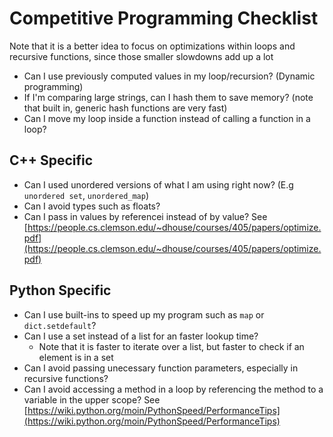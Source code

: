 # Competitive Programming Checklist
Note that it is a better idea to focus on optimizations within loops and recursive functions, since those smaller slowdowns add up a lot

- Can I use previously computed values in my loop/recursion? (Dynamic programming)
- If I'm comparing large strings, can I hash them to save memory? (note that built in, generic hash functions are very fast)
- Can I move my loop inside a function instead of calling a function in a loop?


## C++ Specific
- Can I used unordered versions of what I am using right now? (E.g `unordered set`, `unordered_map`)
- Can I avoid types such as floats?
- Can I pass in values by referencei instead of by value?
See [https://people.cs.clemson.edu/~dhouse/courses/405/papers/optimize.pdf](https://people.cs.clemson.edu/~dhouse/courses/405/papers/optimize.pdf)

## Python Specific
- Can I use built-ins to speed up my program such as `map` or `dict.setdefault`?
- Can I use a set instead of a list for an faster lookup time?
  - Note that it is faster to iterate over a list, but faster to check if an element is in a set
- Can I avoid passing unecessary function parameters, especially in recursive functions?
- Can I avoid accessing a method in a loop by referencing the method to a variable in the upper scope?
See [https://wiki.python.org/moin/PythonSpeed/PerformanceTips](https://wiki.python.org/moin/PythonSpeed/PerformanceTips)
